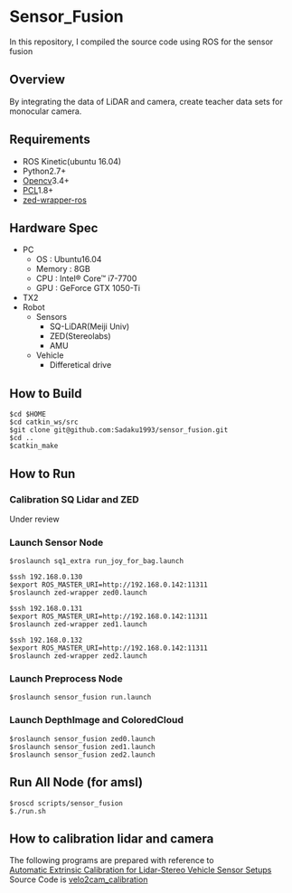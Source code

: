 # Sensor_Fusion
In this repository, I compiled the source code using ROS for the sensor fusion

## Overview
By integrating the data of LiDAR and camera, create teacher data sets for monocular camera.

## Requirements
- ROS Kinetic(ubuntu 16.04)
- Python2.7+
- [Opencv](https://opencv.org/)3.4+
- [PCL](https://pointcloud.org/)1.8+
- [zed-wrapper-ros](http://wiki.ros.org/zed-ros-wrapper)

## Hardware Spec
- PC
    - OS : Ubuntu16.04
    - Memory : 8GB
    - CPU : Intel® Core™ i7-7700
    - GPU : GeForce GTX 1050-Ti
- TX2
- Robot
    - Sensors
        - SQ-LiDAR(Meiji Univ)
        - ZED(Stereolabs)
        - AMU
    - Vehicle
        - Differetical drive

## How to Build
```
$cd $HOME
$cd catkin_ws/src
$git clone git@github.com:Sadaku1993/sensor_fusion.git
$cd ..
$catkin_make
```

## How to Run
### Calibration SQ Lidar and ZED
Under review

### Launch Sensor Node
```
$roslaunch sq1_extra run_joy_for_bag.launch
```
```
$ssh 192.168.0.130
$export ROS_MASTER_URI=http://192.168.0.142:11311
$roslaunch zed-wrapper zed0.launch
```
```
$ssh 192.168.0.131
$export ROS_MASTER_URI=http://192.168.0.142:11311
$roslaunch zed-wrapper zed1.launch
```
```
$ssh 192.168.0.132
$export ROS_MASTER_URI=http://192.168.0.142:11311
$roslaunch zed-wrapper zed2.launch
```

### Launch Preprocess Node
```
$roslaunch sensor_fusion run.launch
```

### Launch DepthImage and ColoredCloud
```
$roslaunch sensor_fusion zed0.launch
$roslaunch sensor_fusion zed1.launch
$roslaunch sensor_fusion zed2.launch
```

## Run All Node (for amsl)
```
$roscd scripts/sensor_fusion
$./run.sh
```

## How to calibration lidar and camera
The following programs are prepared with reference to  
[Automatic Extrinsic Calibration for Lidar-Stereo Vehicle Sensor Setups](https://arxiv.org/pdf/1705.04085.pdf)  
Source Code is [velo2cam_calibration](http://wiki.ros.org/velo2cam_calibration)
